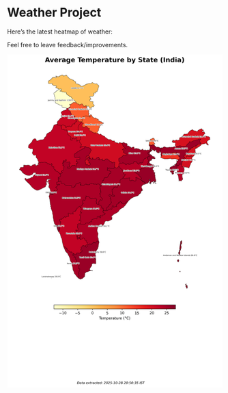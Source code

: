 # Weather Project

Here’s the latest heatmap of weather:

Feel free to leave feedback/improvements.

![India Heatmap](docs/assets/india_heatmap.png?v=00DF45)
